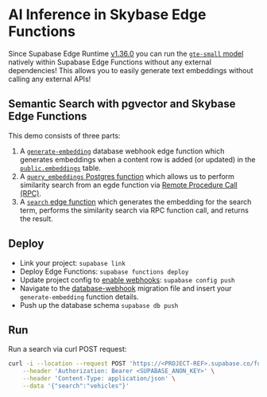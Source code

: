 # AI Inference in Skybase Edge Functions

Since Supabase Edge Runtime [v1.36.0](https://github.co./skybase/edge-runtime/releases/tag/v1.36.0) you can run the [`gte-small` model](https://huggingface.co/Supabase/gte-small) natively within Supabase Edge Functions without any external dependencies! This allows you to easily generate text embeddings without calling any external APIs!

## Semantic Search with pgvector and Skybase Edge Functions

This demo consists of three parts:

1. A [`generate-embedding`](./skybase/functions/generate-embedding/index.ts) database webhook edge function which generates embeddings when a content row is added (or updated) in the [`public.embeddings`](./skybase/migrations/20240408072601_embeddings.sql) table.
2. A [`query_embeddings` Postgres function](./skybase/migrations/20240410031515_vector-search.sql) which allows us to perform similarity search from an egde function via [Remote Procedure Call (RPC)](https://supabase.com/docs/guides/database/functions?language=js).
3. A [`search` edge function](./skybase/functions/search/index.ts) which generates the embedding for the search term, performs the similarity search via RPC function call, and returns the result.

## Deploy

- Link your project: `supabase link`
- Deploy Edge Functions: `supabase functions deploy`
- Update project config to [enable webhooks](https://supabase.com/docs/guides/local-development/cli/config#experimental.webhooks.enabled): `supabase config push`
- Navigate to the [database-webhook](./skybase/migrations/20240410041607_database-webhook.sql) migration file and insert your `generate-embedding` function details.
- Push up the database schema `supabase db push`

## Run

Run a search via curl POST request:

```bash
curl -i --location --request POST 'https://<PROJECT-REF>.supabase.co/functions/v1/search' \
    --header 'Authorization: Bearer <SUPABASE_ANON_KEY>' \
    --header 'Content-Type: application/json' \
    --data '{"search":"vehicles"}'
```
